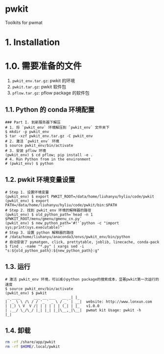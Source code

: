 # pwkit
Toolkits for pwmat

# 1. Installation
# 1.0. 需要准备的文件
1. `pwkit_env.tar.gz`: pwkit 的环境
2. `pwkit.tar.gz`: pwkit 软件包
3. `pflow.tar.gz`: pflow package 的软件包

## 1.1. Python 的 conda 环境配置
```shell
### Part I. 到新服务器下解压
# 1. 将 `pwkit_env` 环境解压到 `pwkit_env` 文件夹下
$ mkdir -p pwkit_env
$ tar -xzf pwkit_env.tar.gz -C pwkit_env
# 2. 激活 `pwkit_env` 环境
$ source pwkit_env/bin/activate
# 3. 安装 pflow 环境
(pwkit_env) $ cd pflow; pip install -e .
# 4. Run Python from in the environment
# (pwkit_env) $ python
```


## 1.2. pwkit 环境变量设置
```shell
# Step 1. 设置环境变量
(pwkit_env) $ export PWKIT_ROOT=/data/home/liuhanyu/hyliu/code/pwkit
(pwkit_env) $ export PATH=/data/home/liuhanyu/hyliu/code/pwkit/bin:$PATH
# Step 2. 找到 pwkit_env 环境的解释器的路径
(pwkit_env) $ old_python_path=`head -n 1 $PWKIT_ROOT/menu/gmenu/gmenu_cn.py`
(pwkit_env) $ new_python_path='#!'`python -c "import sys;print(sys.executable)"`
# Step 3. 设置 python 解释器的路径
# /data/home/liuhanyu/anaconda3/envs/pwkit_env/bin/python
# 自动安装了 pymatgen, click, prettytable, joblib, linecache, conda-pack
$ find . -name "*.py" | xargs sed -i "s:${old_python_path}:${new_python_path}:g"
```

## 1.3. 运行
```shell
# 激活 pwkit_env 环境，可以减小python package的搜索成本，显著pwkit第一次运行的速度
$ source pwkit_env/bin/activate
(pwkit_env) $ pwkit
 _ ____      ___ __ ___   __ _| |_
| '_ \ \ /\ / / '_ ` _ \ / _` | __|  website: http://www.lonxun.com
| |_) \ V  V /| | | | | | (_| | |_   v1.0.0
| .__/ \_/\_/ |_| |_| |_|\__,_|\__|  pwmat kit Usage: pwkit -h
|_|
```

## 1.4. 卸载
```bash
rm -rf /share/app/pwkit
rm -rf $HOME/.local/pwkit
```